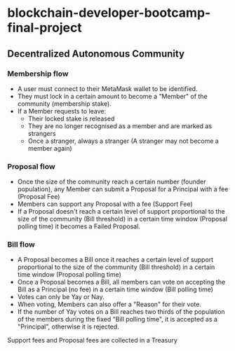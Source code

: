 # blockchain-developer-bootcamp-final-project

## Decentralized Autonomous Community

### Membership flow
- A user must connect to their MetaMask wallet to be identified.
- They must lock in a certain amount to become a "Member" of the community (membership stake).
- If a Member requests to leave:
  - Their locked stake is released
  - They are no longer recognised as a member and are marked as strangers 
  - Once a stranger, always a stranger (A stranger may not become a member again)

### Proposal flow
- Once the size of the community reach a certain number (founder population), any Member can submit a Proposal for a Principal with a fee (Proposal Fee) 
- Members can support any Proposal with a fee (Support Fee)
- If a Proposal doesn't reach a certain level of support proportional to the size of the community (Bill threshold) in a certain time window (Proposal polling time) it becomes a Failed Proposal.

### Bill flow
- A Proposal becomes a Bill once it reaches a certain level of support proportional to the size of the community (Bill threshold) in a certain time window (Proposal polling time)
- Once a Proposal becomes a Bill, all members can vote on accepting the Bill as a Principal (no fee) in a certain time window (Bill polling time)
- Votes can only be Yay or Nay.
- When voting, Members can also offer a "Reason" for their vote.
- If the number of Yay votes on a Bill reaches two thirds of the population of the members during the fixed "Bill polling time", it is accepted as a "Principal", otherwise it is rejected.

Support fees and Proposal fees are collected in a Treasury






